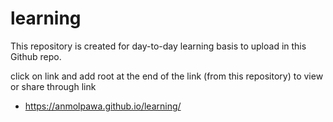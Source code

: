 # learning
This repository is created for day-to-day learning basis to upload in this Github repo.

click on link and add root at the end of the link (from this repository) to view or share through link
  * https://anmolpawa.github.io/learning/
